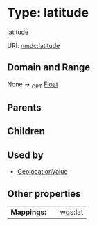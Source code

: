 
# Type: latitude


latitude

URI: [nmdc:latitude](https://microbiomedata/meta/latitude)


## Domain and Range

None ->  <sub>OPT</sub> [Float](types/Float.md)

## Parents


## Children


## Used by

 * [GeolocationValue](GeolocationValue.md)

## Other properties

|  |  |  |
| --- | --- | --- |
| **Mappings:** | | wgs:lat |

